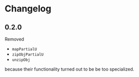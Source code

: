 # Changelog

## 0.2.0

Removed

* `mapPartialU`
* `zipObjPartialU`
* `unzipObj`

because their functionality turned out to be be too specialized.
